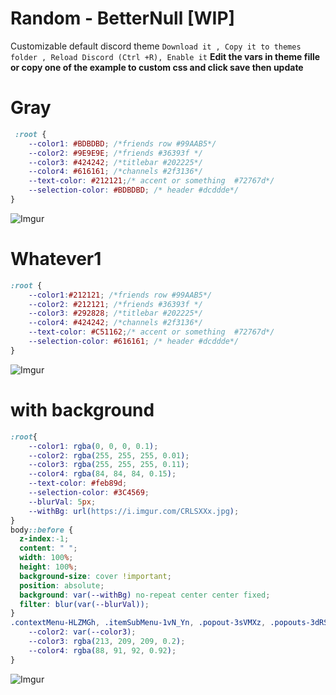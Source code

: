 # Random - BetterNull [WIP]
Customizable default discord theme 
`Download it , Copy it to themes folder , Reload Discord (Ctrl +R), Enable it`
**Edit the vars in theme fille or copy one of the example to custom css and click save then update** 
# Gray
```css
 :root {
    --color1: #BDBDBD; /*friends row #99AAB5*/
    --color2: #9E9E9E; /*friends #36393f */
    --color3: #424242; /*titlebar #202225*/
    --color4: #616161; /*channels #2f3136*/
    --text-color: #212121;/* accent or something  #72767d*/
    --selection-color: #BDBDBD; /* header #dcddde*/
}
```
![Imgur](https://i.imgur.com/Mr10FGw.png) 
# Whatever1
```css
:root {
    --color1:#212121; /*friends row #99AAB5*/
    --color2: #212121; /*friends #36393f */
    --color3: #292828; /*titlebar #202225*/
    --color4: #424242; /*channels #2f3136*/
    --text-color: #C51162;/* accent or something  #72767d*/
    --selection-color: #616161; /* header #dcddde*/
}

```
![Imgur](https://i.imgur.com/8ecfX77.png) 
# with  background
```css
:root{
    --color1: rgba(0, 0, 0, 0.1);
    --color2: rgba(255, 255, 255, 0.01);
    --color3: rgba(255, 255, 255, 0.11);
    --color4: rgba(84, 84, 84, 0.15);
    --text-color: #feb89d;
    --selection-color: #3C4569;
    --blurVal: 5px;
    --withBg: url(https://i.imgur.com/CRLSXXx.jpg);
}
body::before {
  z-index:-1;
  content: " ";
  width: 100%;
  height: 100%;
  background-size: cover !important;
  position: absolute;
  background: var(--withBg) no-repeat center center fixed;
  filter: blur(var(--blurVal));
}
.contextMenu-HLZMGh, .itemSubMenu-1vN_Yn, .popout-3sVMXz, .popouts-3dRSmE, .popouts-3dRSmE >div, .autocomplete-1vrmpx, .autocomplete-i9yVHs, .da-autocomplete {
    --color2: var(--color3);
    --color3: rgba(213, 209, 209, 0.2);
    --color4: rgba(88, 91, 92, 0.92);
}
```
![Imgur](https://i.imgur.com/ULWOui2.jpg) 
